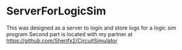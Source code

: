 # ServerForLogicSim
This was designed as a server to login and store logs for a logic sim program
Second part is located with my partner at https://github.com/Sherifx2/CircuitSimulator
